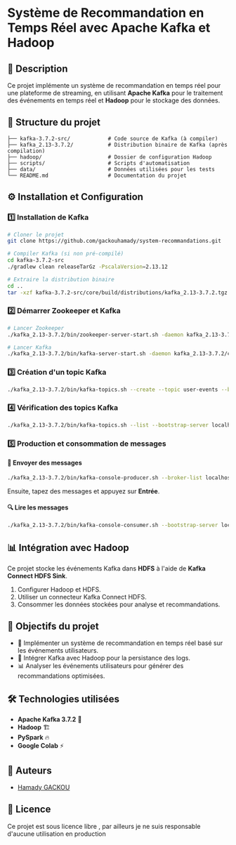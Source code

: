 # Système de Recommandation en Temps Réel avec Apache Kafka et Hadoop

## 📌 Description
Ce projet implémente un système de recommandation en temps réel pour une plateforme de streaming, en utilisant **Apache Kafka** pour le traitement des événements en temps réel et **Hadoop** pour le stockage des données. 

## 📂 Structure du projet
```
├── kafka-3.7.2-src/            # Code source de Kafka (à compiler)
├── kafka_2.13-3.7.2/           # Distribution binaire de Kafka (après compilation)
├── hadoop/                     # Dossier de configuration Hadoop
├── scripts/                    # Scripts d'automatisation
├── data/                       # Données utilisées pour les tests
└── README.md                   # Documentation du projet
```

## ⚙️ Installation et Configuration

### 1️⃣ Installation de Kafka
```sh
# Cloner le projet
git clone https://github.com/gackouhamady/system-recommandations.git

# Compiler Kafka (si non pré-compilé)
cd kafka-3.7.2-src
./gradlew clean releaseTarGz -PscalaVersion=2.13.12

# Extraire la distribution binaire
cd ..
tar -xzf kafka-3.7.2-src/core/build/distributions/kafka_2.13-3.7.2.tgz
```

### 2️⃣ Démarrer Zookeeper et Kafka
```sh
# Lancer Zookeeper
./kafka_2.13-3.7.2/bin/zookeeper-server-start.sh -daemon kafka_2.13-3.7.2/config/zookeeper.properties

# Lancer Kafka
./kafka_2.13-3.7.2/bin/kafka-server-start.sh -daemon kafka_2.13-3.7.2/config/server.properties
```

### 3️⃣ Création d'un topic Kafka
```sh
./kafka_2.13-3.7.2/bin/kafka-topics.sh --create --topic user-events --bootstrap-server localhost:9092 --partitions 1 --replication-factor 1
```

### 4️⃣ Vérification des topics Kafka
```sh
./kafka_2.13-3.7.2/bin/kafka-topics.sh --list --bootstrap-server localhost:9092
```

### 5️⃣ Production et consommation de messages
#### 🚀 Envoyer des messages
```sh
./kafka_2.13-3.7.2/bin/kafka-console-producer.sh --broker-list localhost:9092 --topic user-events
```
Ensuite, tapez des messages et appuyez sur **Entrée**.

#### 🔍 Lire les messages
```sh
./kafka_2.13-3.7.2/bin/kafka-console-consumer.sh --bootstrap-server localhost:9092 --topic user-events --from-beginning
```

## 📊 Intégration avec Hadoop
Ce projet stocke les événements Kafka dans **HDFS** à l'aide de **Kafka Connect HDFS Sink**.

1. Configurer Hadoop et HDFS.
2. Utiliser un connecteur Kafka Connect HDFS.
3. Consommer les données stockées pour analyse et recommandations.

## 📌 Objectifs du projet
- 🚀 Implémenter un système de recommandation en temps réel basé sur les événements utilisateurs.
- 🔗 Intégrer Kafka avec Hadoop pour la persistance des logs.
- 📊 Analyser les événements utilisateurs pour générer des recommandations optimisées.

## 🛠 Technologies utilisées
- **Apache Kafka 3.7.2** 🚀
- **Hadoop** 🏗️
- **PySpark** 🔥
- **Google Colab** ⚡

## 📌 Auteurs
- [Hamady GACKOU](https://github.com/gackouhamady)

## 📜 Licence
Ce projet est sous licence libre  ,  par ailleurs je ne suis responsable d'aucune  utilisation en  production
